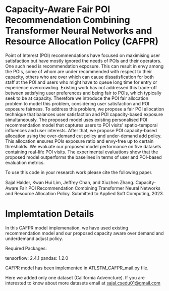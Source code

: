 # Capacity-Aware Fair POI Recommendation Combining Transformer Neural Networks and Resource Allocation Policy (CAFPR)

Point of Interest (POI) recommendations have focused on maximising user satisfaction but have mostly ignored the needs of POIs and their operators. One such need is recommendation exposure.  This can result in envy among the POIs, some of whom are under recommended with respect to their capacity, others who are over which can cause dissatisfication for both staff at the POI and users who might have to queue long time for entry or experience overcrowding. Existing work has not addressed this trade-off between satisfying user preferences and being fair to POIs, which typically seek to be at capacity. Therefore we introduce the POI fair allocation problem to model this problem, considering user satisfaction and POI exposure fairness. To address this problem, we propose a fair POI allocation technique that balances user satisfaction and POI capacity-based exposure simultaneously. The proposed model uses existing personalised POI recommendation model that captures users to POI visits' spatio-temporal influences and user interests. After that, we propose POI capacity-based allocation using the over-demand cut policy and under-demand add policy. This allocation ensures POIs exposure ratio and envy-free up to certain thresholds. We evaluate our proposed model performance on five datasets containing real-life POI visits. The experimental evaluations show that the proposed model outperforms the baselines in terms of user and POI-based evaluation metrics.

To use this code in your research work please cite the following paper.

Sajal Halder, Kwan Hui Lim, Jeﬀrey Chan, and Xiuzhen Zhang. Capacity-Aware Fair POI Recommendation Combining Transformer Neural Networks and Resource Allocation Policy. Submitted to Applied Soft Computing,  2023.

# Implemtation Details
In this CAFPR model implemenation, we have used existing recommendation model and our proposed capacity aware over demand and underdemand adjust policy. 

Required Packages:

tensorflow: 2.4.1
pandas: 1.2.0

CAFPR model has been implemented in ATLSTM_CAFPR_mail.py file.

Here we added only one dataset (California Advencture). If you are interested to know about more datasets email at sajal.csedu01@gmail.com
